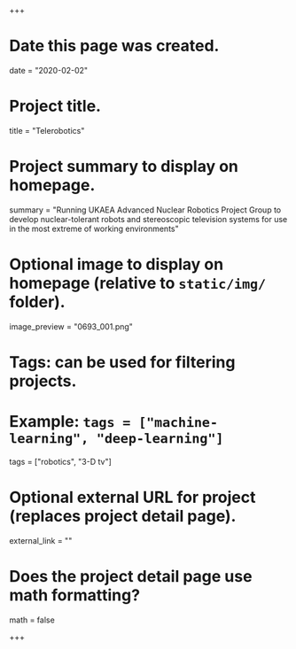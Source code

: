 +++
# Date this page was created.
date = "2020-02-02"

# Project title.
title = "Telerobotics"

# Project summary to display on homepage.
summary = "Running UKAEA Advanced Nuclear Robotics Project Group to develop nuclear-tolerant robots and stereoscopic television systems for use in the most extreme of working environments"

# Optional image to display on homepage (relative to `static/img/` folder).
image_preview = "0693_001.png"

# Tags: can be used for filtering projects.
# Example: `tags = ["machine-learning", "deep-learning"]`
tags = ["robotics", "3-D tv"]

# Optional external URL for project (replaces project detail page).
external_link = ""

# Does the project detail page use math formatting?
math = false

+++

